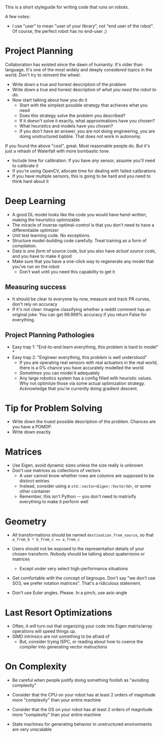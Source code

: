 This is a short styleguide for writing code that runs on robots.

A few notes:
* I use "user" to mean "user of your library", not "end user of the robot". Of course, the perfect robot has no end-user ;)

# Project Planning
Collaboration has existed since the dawn of humanity. It's older than language. It's one of the most widely and deeply considered topics in the world. Don't try to reinvent the wheel.
* Write down a true and honest description of the problem
* Write down a true and honest description of *what you need the robot to do.*
* Now start talking about how you do it
    * Start with the simplest possible strategy that achieves what you need
    * Does this strategy solve the problem you described?
    * If it doesn't solve it exactly, what approximations have you chosen?
    * What heuristics and models have you chosen?
    * If you don't have an answer, you are not doing engineering, you are doing unstructured babble. That does not work in autonomy.

If you found the above "cool", great. Most reasonable people do. But it's just a rehash of Waterfall with more bombastic tone.

* Include time for calibration. If you have *any* sensor, assume you'll need to calibrate it
* If you're using OpenCV, allocate time for dealing with failed calibrations
* If you have multiple sensors, this is going to be hard and you need to think hard about it


# Deep Learning
* A good DL model looks like the code you would have hand-written, making the heuristics optimizable
* The miracle of inverse-optimal-control is that you don't need to have a differentiable optimizer
* Unit test learning code. No exceptions.
* Structure model-building code carefully. Treat training as a form of compilation.
* Data is *one form* of source code, but you also have *actual source code*, and you have to make it good
* Make sure that you have a one-click way to regenerate any model that you've run on the robot
    * Don't wait until you need this capability to get it

## Measuring success
* It should be clear to everyone by now, measure and track PR curves, don't rely on accuracy
* If it's not clear: Imagine classifying whether a reddit comment has an original joke: You can get 99.999% accuracy if you return False for everything.

## Project Planning Pathologies
* Easy trap 1: "End-to-end learn everything, this problem is hard to model"
    *
* Easy trap 2: "Engineer everything, this problem is well understood"
    * If you are operating real sensors with real actuators in the real world, there is a 0% chance you have accurately modelled the world
    * *Sometimes* you can model it adequately
    * Any large robotics system has a config filled with heuristic values. Why not optimiize those via some actual optimization strategy. Acknowledge that you're currently doing gradient descent.

# Tip for Problem Solving
* Write down the truest possible description of the problem. Chances are you have a POMDP.
* Write down exactly

# Matrices
* Use Eigen, avoid dynamic sizes unless the size really is unknown
* Don't use matrices as collections of vectors
    * A user cannot know whether rows are columns are supposed to be distinct entries
    * Instead, consider using a `std::vector<Eigen::Vector3d>`, or some other container
    * Remember, this isn't Python -- you don't need to matrixify everything to make it perform well

# Geometry
* All transformations should be named `destination_from_source`, so that `a_from_b * b_from_c == a_from_c`

* Users should not be exposed to the representation details of your chosen transform. Nobody should be talking about quaternions or matrices
    * Except under very select high-performance situations

* Get comfortable with the concept of liegroups. Don't say "we don't use SO3, we prefer rotation matrices". That's a ridiculous statement.

* Don't use Euler angles. Please. In a pinch, use axis-angle


# Last Resort Optimizations
* Often, it *will* turn out that organizing your code into Eigen matrix/array operations will speed things up.
* SIMD intrinsics are not something to be afraid of
    * But, consider trying ISPC, or reading about how to coerce the compiler into generating vector instructions



# On Complexity
* Be careful when people justify doing something foolish as "avoiding complexity"

* Consider that the CPU on your robot has at least 2 orders of magnitude more "complexity" than your entire machine
* Consider that the OS on your robot has at least 2 orders of magnitude more "complexity" than your entire machine
* State machines for generating behavior in unstructured environments are very unscalable
